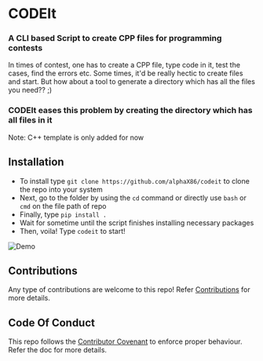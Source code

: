 # CODEIt

### A CLI based Script to create CPP files for programming contests

In times of contest, one has to create a CPP file, type code in it, test the cases, find the errors etc. Some times, it'd be really hectic to create files and start. But how about a tool to generate a directory which has all the files you need?? ;)

### CODEIt eases this problem by creating the directory which has all files in it

Note: C++ template is only added for now

## Installation
- To install type `git clone https://github.com/alphaX86/codeit` to clone the repo into your system
- Next, go to the folder by using the `cd` command or directly use `bash` or `cmd` on the file path of repo
- Finally, type `pip install .`
- Wait for sometime until the script finishes installing necessary packages
- Then, voila! Type `codeit` to start!

![Demo](https://raw.githubusercontent.com/alphaX86/codeit/master/code1.png)
## Contributions
Any type of contributions are welcome to this repo! Refer [Contributions](./CONTRIBUTING.md) for more details.

## Code Of Conduct
This repo follows the [Contributor Covenant](./CODE_OF_CONDUCT.md) to enforce proper behaviour. Refer the doc for more details.
